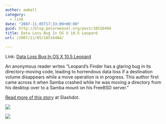 ```yaml
---
author: awball
category:
  - link
date: "2007-11-05T17:33:00+00:00"
guid: http://blog.polarweasel.org/post/18516484
title: Data Loss Bug In OS X 10.5 Leopard
url: /2007/11/05/18516484/

---
```

Link: [Data Loss Bug In OS X 10.5 Leopard](http://rss.slashdot.org/~r/Slashdot/slashdot/~3/180282746/article.pl)

An anonymous reader writes “Leopard’s Finder has a glaring bug in its directory-moving code, leading to horrendous data loss if a destination volume disappears while a move operation is in progress. This author first came across it when Samba crashed while he was moving a directory from his desktop over to a Samba mount on his FreeBSD server.”

[Read more of this story](http://it.slashdot.org/article.pl?sid=07/11/05/2328259&from=rss) at Slashdot.

[![](http://rss.slashdot.org/~a/Slashdot/slashdot?i=yTwijr)](http://rss.slashdot.org/~a/Slashdot/slashdot?a=yTwijr)

![](http://rss.slashdot.org/~r/Slashdot/slashdot/~4/180282746)
